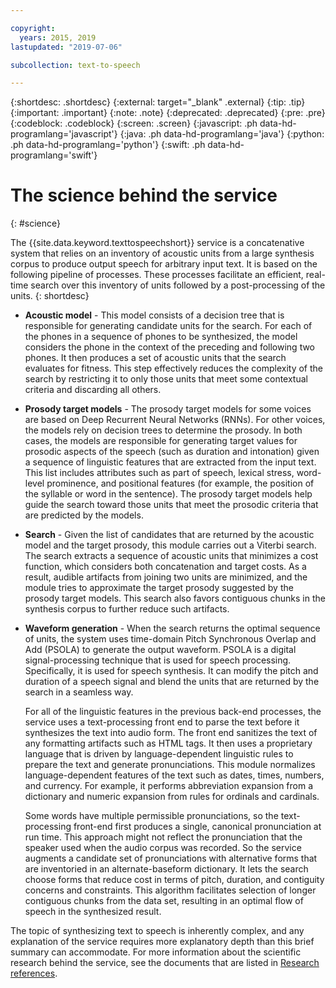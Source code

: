 ```yaml
---

copyright:
  years: 2015, 2019
lastupdated: "2019-07-06"

subcollection: text-to-speech

---
```


{:shortdesc: .shortdesc}
{:external: target="_blank" .external}
{:tip: .tip}
{:important: .important}
{:note: .note}
{:deprecated: .deprecated}
{:pre: .pre}
{:codeblock: .codeblock}
{:screen: .screen}
{:javascript: .ph data-hd-programlang='javascript'}
{:java: .ph data-hd-programlang='java'}
{:python: .ph data-hd-programlang='python'}
{:swift: .ph data-hd-programlang='swift'}

# The science behind the service
{: #science}

The {{site.data.keyword.texttospeechshort}} service is a concatenative system that relies on an inventory of acoustic units from a large synthesis corpus to produce output speech for arbitrary input text. It is based on the following pipeline of processes. These processes facilitate an efficient, real-time search over this inventory of units followed by a post-processing of the units.
{: shortdesc}

-   **Acoustic model** - This model consists of a decision tree that is responsible for generating candidate units for the search. For each of the phones in a sequence of phones to be synthesized, the model considers the phone in the context of the preceding and following two phones. It then produces a set of acoustic units that the search evaluates for fitness. This step effectively reduces the complexity of the search by restricting it to only those units that meet some contextual criteria and discarding all others.
-   **Prosody target models** - The prosody target models for some voices are based on Deep Recurrent Neural Networks (RNNs). For other voices, the models rely on decision trees to determine the prosody. In both cases, the models are responsible for generating target values for prosodic aspects of the speech (such as duration and intonation) given a sequence of linguistic features that are extracted from the input text. This list includes attributes such as part of speech, lexical stress, word-level prominence, and positional features (for example, the position of the syllable or word in the sentence). The prosody target models help guide the search toward those units that meet the prosodic criteria that are predicted by the models.
-   **Search** - Given the list of candidates that are returned by the acoustic model and the target prosody, this module carries out a Viterbi search. The search extracts a sequence of acoustic units that minimizes a cost function, which considers both concatenation and target costs. As a result, audible artifacts from joining two units are minimized, and the module tries to approximate the target prosody suggested by the prosody target models. This search also favors contiguous chunks in the synthesis corpus to further reduce such artifacts.
-   **Waveform generation** - When the search returns the optimal sequence of units, the system uses time-domain Pitch Synchronous Overlap and Add (PSOLA) to generate the output waveform. PSOLA is a digital signal-processing technique that is used for speech processing. Specifically, it is used for speech synthesis. It can modify the pitch and duration of a speech signal and blend the units that are returned by the search in a seamless way.

    For all of the linguistic features in the previous back-end processes, the service uses a text-processing front end to parse the text before it synthesizes the text into audio form. The front end sanitizes the text of any formatting artifacts such as HTML tags. It then uses a proprietary language that is driven by language-dependent linguistic rules to prepare the text and generate pronunciations. This module normalizes language-dependent features of the text such as dates, times, numbers, and currency. For example, it performs abbreviation expansion from a dictionary and numeric expansion from rules for ordinals and cardinals.

    Some words have multiple permissible pronunciations, so the text-processing front-end first produces a single, canonical pronunciation at run time. This approach might not reflect the pronunciation that the speaker used when the audio corpus was recorded. So the service augments a candidate set of pronunciations with alternative forms that are inventoried in an alternate-baseform dictionary. It lets the search choose forms that reduce cost in terms of pitch, duration, and contiguity concerns and constraints. This algorithm facilitates selection of longer contiguous chunks from the data set, resulting in an optimal flow of speech in the synthesized result.

The topic of synthesizing text to speech is inherently complex, and any explanation of the service requires more explanatory depth than this brief summary can accommodate. For more information about the scientific research behind the service, see the documents that are listed in [Research references](/docs/services/text-to-speech?topic=text-to-speech-references).
